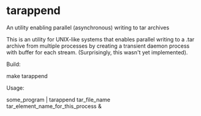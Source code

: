 # tarappend
An utility enabling parallel (asynchronous) writing to tar archives

This is an utility for UNIX-like systems that enables parallel writing to a .tar archive from multiple processes by creating a transient daemon process with buffer for each stream. (Surprisingly, this wasn't yet implemented).

Build:

make tarappend

Usage: 

some_program | tarappend  tar_file_name tar_element_name_for_this_process &

 

